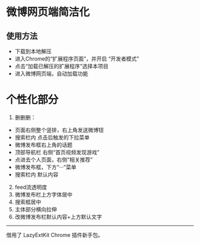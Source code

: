 
#   微博网页端简洁化
##  使用方法
*   下载到本地解压
*   进入Chrome的“扩展程序页面”，并开启 “开发者模式”
*   点击“加载已解压的扩展程序”选择本项目
*   进入微博网页端，自动加载功能

# 个性化部分
1. 删删删：
* 页面右侧整个竖排，右上角发送微博钮
* 搜索栏内  点击后触发的下拉菜单
* 微博发布框右上角的话题
* 顶部导航栏 右侧“首页视频发现游戏”
* 点进去个人页面，右侧“相关推荐”
* 微博发布框，下方“···”菜单
* 搜索栏内 默认内容

2. feed流透明度
3. 微博发布栏上方字体居中
4. 搜索框居中
5. 主体部分横向拉伸
6. 改微博发布栏默认内容+上方默认文字

* * *

借用了 LazyExtKit Chrome 插件新手包。
